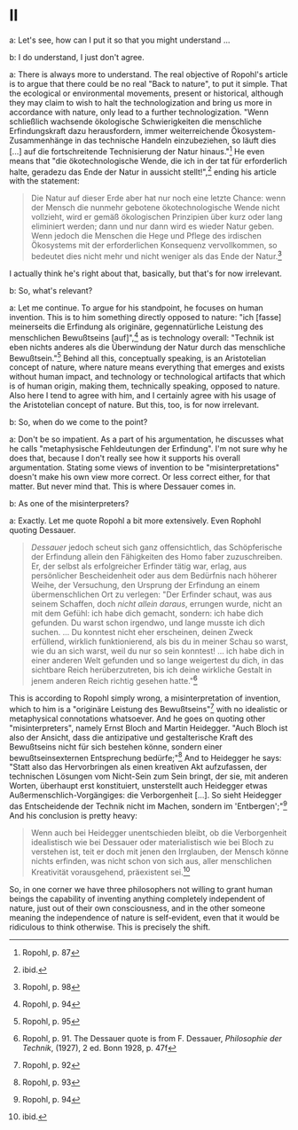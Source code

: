 # II

a: Let's see, how can I put it so that you might understand ...

b: I do understand, I just don't agree. 

a: There is always more to understand. The real objective of Ropohl's article is to argue that there could be no real "Back to nature", to put it simple. That the ecological or environmental movements, present or historical, although they may claim to wish to halt the technologization and bring us more in accordance with nature, only lead to a further technologization. "Wenn schließlich wachsende ökologische Schwierigkeiten die menschliche Erfindungskraft dazu herausfordern, immer weiterreichende Ökosystem-Zusammenhänge in das technische Handeln einzubeziehen, so läuft dies [...] auf die fortschreitende Technisierung der Natur hinaus."[^1] He even means that "die ökotechnologische Wende, die ich in der tat für erforderlich halte, geradezu das Ende der Natur in aussicht stellt!",[^2] ending his article with the statement: 

>Die Natur auf dieser Erde aber hat nur noch eine letzte Chance: wenn der Mensch die nunmehr gebotene ökotechnologische Wende nicht vollzieht, wird er gemäß ökologischen Prinzipien über kurz oder lang eliminiert werden; dann und nur dann wird es wieder Natur geben. Wenn jedoch die Menschen die Hege und Pflege des irdischen Ökosystems mit der erforderlichen Konsequenz vervollkommen, so bedeutet dies nicht mehr und nicht weniger als das Ende der Natur.[^3]

I actually think he's right about that, basically, but that's for now irrelevant.

b: So, what's relevant?

a: Let me continue. To argue for his standpoint, he focuses on human invention. This is to him something directly opposed to nature: "ich [fasse] meinerseits die Erfindung als originäre, gegennatürliche Leistung des menschlichen Bewußtseins [auf]",[^4] as is technology overall: "Technik ist eben nichts anderes als die Überwindung der Natur durch das menschliche Bewußtsein."[^5] Behind all this, conceptually speaking, is an Aristotelian concept of nature, where nature means everything that emerges and exists without human impact, and technology or technological artifacts that which is of human origin, making them, technically speaking, opposed to nature. Also here I tend to agree with him, and I certainly agree with his usage of the Aristotelian concept of nature. But this, too, is for now irrelevant.

b: So, when do we come to the point?

a: Don't be so impatient. As a part of his argumentation, he discusses what he calls "metaphysische Fehldeutungen der Erfindung". I'm not sure why he does that, because I don't really see how it supports his overall argumentation. Stating some views of invention to be "misinterpretations" doesn't make his own view more correct. Or less correct either, for that matter. But never mind that. This is where Dessauer comes in. 

b: As one of the misinterpreters? 

a: Exactly. Let me quote Ropohl a bit more extensively. Even Rophohl quoting Dessauer.
>*Dessauer* jedoch scheut sich ganz offensichtlich, das Schöpferische der Erfindung allein den Fähigkeiten des Homo faber zuzuschreiben. Er, der selbst als erfolgreicher Erfinder tätig war, erlag, aus persönlicher Bescheidenheit oder aus dem Bedürfnis nach höherer Weihe, der Versuchung, den Ursprung der Erfindung an einem übermenschlichen Ort zu verlegen: "Der Erfinder schaut, was aus seinem Schaffen, doch *nicht allein daraus*, errungen wurde, nicht an mit dem Gefühl: ich habe dich gemacht, sondern: ich habe dich gefunden. Du warst schon irgendwo, und lange musste ich dich suchen. ... Du konntest nicht eher erscheinen, deinen Zweck erfüllend, wirklich funktionierend, als bis du in meiner Schau so warst, wie du an sich warst, weil du nur so sein konntest! ... ich habe dich in einer anderen Welt gefunden und so lange weigertest du dich, in das sichtbare Reich herüberzutreten, bis ich deine wirkliche Gestalt in jenem anderen Reich richtig gesehen hatte."[^6]

This is according to Ropohl simply wrong, a misinterpretation of invention, which to him is a "originäre Leistung des Bewußtseins"[^7] with no idealistic or metaphysical connotations whatsoever. And he goes on quoting other "misinterpreters", namely Ernst Bloch and Martin Heidegger. "Auch Bloch ist also der Ansicht, dass die antizipative und gestalterische Kraft des Bewußtseins nicht für sich bestehen könne, sondern einer bewußtseinsexternen Entsprechung bedürfe;"[^8] And to Heidegger he says: "Statt also das Hervorbringen als einen kreativen Akt aufzufassen, der technischen Lösungen vom Nicht-Sein zum Sein bringt, der sie, mit anderen Worten, überhaupt erst konstituiert, unsterstellt auch Heidegger etwas Außermenschlich-Vorgängiges: die Verborgenheit [...]. So sieht Heidegger das Entscheidende der Technik nicht im Machen, sondern im 'Entbergen';"[^9] And his conclusion is pretty heavy:
> Wenn auch bei Heidegger unentschieden bleibt, ob die Verborgenheit idealistisch wie bei Dessauer oder materialistisch wie bei Bloch zu verstehen ist, teit er doch mit jenen den Irrglauben, der Mensch könne nichts erfinden, was nicht schon von sich aus, aller menschlichen Kreativität vorausgehend, präexistent sei.[^10]

So, in one corner we have three philosophers not willing to grant human beings the capability of inventing anything completely independent of nature, just out of their own consciousness, and in the other someone meaning the independence of nature is self-evident, even that it would be ridiculous to think otherwise. This is precisely the shift.


[^1]: Ropohl, p. 87
[^2]: ibid.
[^3]: Ropohl, p. 98
[^4]: Ropohl, p. 94
[^5]: Ropohl, p. 95
[^6]: Ropohl, p. 91. The Dessauer quote is from F. Dessauer, *Philosophie der Technik*, (1927), 2 ed. Bonn 1928, p. 47f
[^7]: Ropohl, p. 92
[^8]: Ropohl, p. 93
[^9]: Ropohl, p. 94
[^10]: ibid.